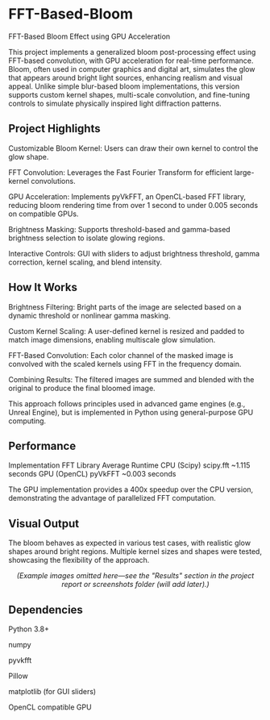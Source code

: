 # FFT-Based-Bloom
FFT-Based Bloom Effect using GPU Acceleration

This project implements a generalized bloom post-processing effect using FFT-based convolution, with GPU acceleration for real-time performance. Bloom, often used in computer graphics and digital art, simulates the glow that appears around bright light sources, enhancing realism and visual appeal. Unlike simple blur-based bloom implementations, this version supports custom kernel shapes, multi-scale convolution, and fine-tuning controls to simulate physically inspired light diffraction patterns.

## Project Highlights
Customizable Bloom Kernel: Users can draw their own kernel to control the glow shape.

FFT Convolution: Leverages the Fast Fourier Transform for efficient large-kernel convolutions.

GPU Acceleration: Implements pyVkFFT, an OpenCL-based FFT library, reducing bloom rendering time from over 1 second to under 0.005 seconds on compatible GPUs.

Brightness Masking: Supports threshold-based and gamma-based brightness selection to isolate glowing regions.

Interactive Controls: GUI with sliders to adjust brightness threshold, gamma correction, kernel scaling, and blend intensity.

## How It Works
Brightness Filtering: Bright parts of the image are selected based on a dynamic threshold or nonlinear gamma masking.

Custom Kernel Scaling: A user-defined kernel is resized and padded to match image dimensions, enabling multiscale glow simulation.

FFT-Based Convolution: Each color channel of the masked image is convolved with the scaled kernels using FFT in the frequency domain.

Combining Results: The filtered images are summed and blended with the original to produce the final bloomed image.

This approach follows principles used in advanced game engines (e.g., Unreal Engine), but is implemented in Python using general-purpose GPU computing.

## Performance
Implementation	FFT Library	Average Runtime
CPU (Scipy)	scipy.fft	~1.115 seconds
GPU (OpenCL)	pyVkFFT	~0.003 seconds

The GPU implementation provides a 400x speedup over the CPU version, demonstrating the advantage of parallelized FFT computation.

## Visual Output
The bloom behaves as expected in various test cases, with realistic glow shapes around bright regions. Multiple kernel sizes and shapes were tested, showcasing the flexibility of the approach.

<p align="center"><i>(Example images omitted here—see the "Results" section in the project report or screenshots folder (will add later).)</i></p>

## Dependencies
Python 3.8+

numpy

pyvkfft

Pillow

matplotlib (for GUI sliders)

OpenCL compatible GPU
